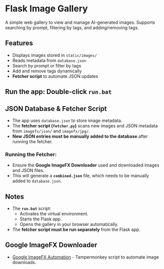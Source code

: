 # Flask Image Gallery



A simple web gallery to view and manage AI-generated images. Supports searching by prompt, filtering by tags, and adding/removing tags.

## Features
- Displays images stored in `static/images/`
- Reads metadata from `database.json`
- Search by prompt or filter by tags
- Add and remove tags dynamically
- **Fetcher script** to automate JSON updates
  
## Run the app: Double-click **`run.bat`**

## JSON Database & Fetcher Script
- The app uses `database.json` to store image metadata.
- The **fetcher script (`fetcher.py`)** scans new images and JSON metadata from `imagefx/json/` and `imagefx/jpg/`.
- **New JSON entries must be manually added to the database** after running the fetcher.

### Running the Fetcher:
- Ensure the **Google ImageFX Downloader** used and downloaded images and JSON files.
- This will generate a **`combined.json`** file, which needs to be manually added to `database.json`.

## Notes
- The **`run.bat`** script:
  - Activates the virtual environment.
  - Starts the Flask app.
  - Opens the gallery in your browser automatically.
- The **fetcher script must be run separately** from the Flask app.

## Google ImageFX Downloader
- [Google ImageFX Automation](https://github.com/onurakay/googleimagefx-downloader) - Tampermonkey script to automate image downloads.
